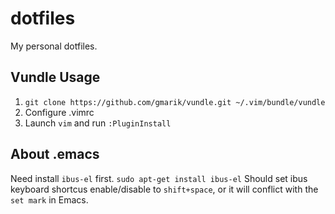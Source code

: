 # dotfiles

My personal dotfiles.

## Vundle Usage

1.  `git clone https://github.com/gmarik/vundle.git ~/.vim/bundle/vundle`
2.  Configure .vimrc
3.  Launch `vim` and run `:PluginInstall`

## About .emacs

Need install `ibus-el` first. `sudo apt-get install ibus-el`
Should set ibus keyboard shortcus enable/disable to `shift+space`, or it will conflict with the `set mark` in Emacs.
